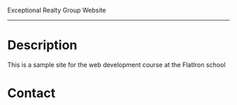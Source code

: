 Exceptional Realty Group Website

----------

# Description
This is a sample site for the web development course at the FlatIron school

# Contact
